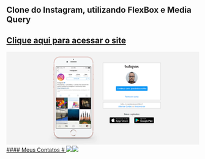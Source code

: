 ## Clone do Instagram, utilizando FlexBox e Media Query
## <a href="https://joaodedeusrsfilho.github.io/instagram-clone/" target="_blank"> Clique aqui para acessar o site
<img src="print.png">
#### Meus Contatos
# <a href = "mailto:joaodedeusrsfilho@gmail.com"><img src="https://img.shields.io/badge/-Gmail-%23333?style=for-the-badge&logo=gmail&logoColor=white" target="_blank"></a><a href="https://www.linkedin.com/in/joaodedeusrsfilho" target="_blank"><img src="https://img.shields.io/badge/-LinkedIn-%230077B5?style=for-the-badge&logo=linkedin&logoColor=white" target="_blank"></a> 
